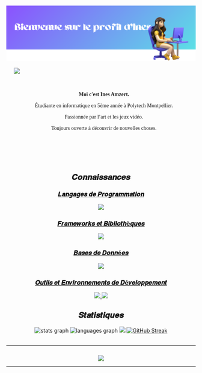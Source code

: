 ![welcome](newwelcomebanner.png)
<div style="display: flex; align-items: center;">
  <img align="left" height="200" src="https://64.media.tumblr.com/90059c658fc3fdb7db7e8d4c32f020b3/b36d3af6693aac9c-3e/s540x810/2d9fc6a725e66ce7606e8192c16b798544b9c37a.gif" style="margin-right: 20px; margin-left: 20px;" />
  <div style="margin-left: 20px; font-family: 'Georgia', serif;" align="center">
    <br><br>
    <p><strong>Moi c'est Ines Amzert.</strong></p>
    <p>Étudiante en informatique en 5ème année à Polytech Montpellier.</p>
    <p>Passionnée par l’art et les jeux vidéo.</p>
    <p>Toujours ouverte à découvrir de nouvelles choses.</p>
  </div>
</div>

<br><br>
<h2 align="center">𝑪𝒐𝒏𝒏𝒂𝒊𝒔𝒔𝒂𝒏𝒄𝒆𝒔</h2>
<p align="center">
<a href="https://skillicons.dev">
  <h3 align="center">𝑳𝒂𝒏𝒈𝒂𝒈𝒆𝒔 𝒅𝒆 𝑷𝒓𝒐𝒈𝒓𝒂𝒎𝒎𝒂𝒕𝒊𝒐𝒏</h3>
        <p align="center">

  <img src="https://skillicons.dev/icons?i=python,javascript,html,css,swift,java,c,cpp,r" />
        </p>
    <h3 align="center">𝑭𝒓𝒂𝒎𝒆𝒘𝒐𝒓𝒌𝒔 𝒆𝒕 𝑩𝒊𝒃𝒍𝒊𝒐𝒕𝒉è𝒒𝒖𝒆𝒔</h3>
      <p align="center">

  <img src="https://skillicons.dev/icons?i=angular,react,vue,express,nodejs,alpinejs,laravel,bootstrap,tailwind" />
      </p>
    <h3 align="center">𝑩𝒂𝒔𝒆𝒔 𝒅𝒆 𝑫𝒐𝒏𝒏é𝒆𝒔</h3>
    <p align="center">

  <img src="https://skillicons.dev/icons?i=mongodb,mysql,postgres" />
    </p>

  <h3 align="center">𝑶𝒖𝒕𝒊𝒍𝒔 𝒆𝒕 𝑬𝒏𝒗𝒊𝒓𝒐𝒏𝒏𝒆𝒎𝒆𝒏𝒕𝒔 𝒅𝒆 𝑫é𝒗𝒆𝒍𝒐𝒑𝒑𝒆𝒎𝒆𝒏𝒕</h3>
  <p align="center">
  <img src="https://skillicons.dev/icons?i=linux,git,github,gitlab,githubactions,vscode,idea,phpstorm,androidstudio,arduino,maven,gradle,docker" />
  <img src="https://skillicons.dev/icons?i=figma,unity,postman,notion,replit,discord,netlify" />
  </p>
</a>
</p>
<h2 align="center">𝑺𝒕𝒂𝒕𝒊𝒔𝒕𝒊𝒒𝒖𝒆𝒔</h2>
<div align="center">
  <img src="https://github-readme-stats.vercel.app/api?username=inesamzr&hide_title=true&hide_rank=true&show_icons=true&include_all_commits=true&count_private=true&disable_animations=false&theme=midnight-purple&locale=fr&hide_border=true&order=1&bg_color=45%2C986DE3%2C20DCEB&icon_color=EBEBEB" height="150" alt="stats graph"  />
  <img src="https://github-readme-stats.vercel.app/api/top-langs?username=inesamzr&locale=fr&hide_title=true&layout=compact&card_width=320&langs_count=6&theme=midnight-purple&hide_border=true&order=2&bg_color=45%2C986DE3%2C20DCEB" height="150" alt="languages graph"  />
  <img height="150" src="https://i.pinimg.com/originals/8e/99/9f/8e999fe6ac0fe0a8d7fc10a8d4ea6feb.gif" />
<a href="https://git.io/streak-stats"><img src="https://github-readme-streak-stats.herokuapp.com?user=inesamzr&theme=dracula&locale=fr&background=45%2C986DE3%2C20DCEB&hide_border=true&ring=EBEBEB&fire=DE10EB&currStreakNum=EBEBEB&sideNums=EBEBEB&currStreakLabel=EBEBEB&sideLabels=EBEBEB&dates=EBEBEB" height="150" alt="GitHub Streak" /></a>  <br><br>
</div>
<hr>

###
<div align="center">
<img align="center" src="https://i.pinimg.com/originals/7e/9c/5a/7e9c5a973ac7e93a706757d58fea7dfd.gif" />
</div>
<hr>
